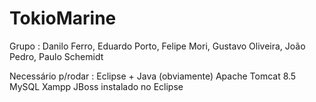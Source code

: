 # TokioMarine
Grupo : Danilo Ferro, Eduardo Porto, Felipe Mori, Gustavo Oliveira, João Pedro, Paulo Schemidt

Necessário p/rodar :
Eclipse + Java (obviamente)
Apache Tomcat 8.5
MySQL
Xampp
JBoss instalado no Eclipse
